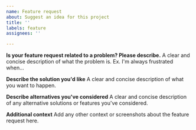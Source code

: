 ```yaml
---
name: Feature request
about: Suggest an idea for this project
title: ''
labels: feature
assignees: ''

---
```

<!-- If any of these headers do not fit with your request, please remove or edit them! -->

**Is your feature request related to a problem? Please describe.**
A clear and concise description of what the problem is. Ex. I'm always frustrated when...

**Describe the solution you'd like**
A clear and concise description of what you want to happen.

**Describe alternatives you've considered**
A clear and concise description of any alternative solutions or features you've considered.

**Additional context**
Add any other context or screenshots about the feature request here.
